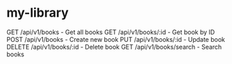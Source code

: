 # my-library



GET    /api/v1/books           - Get all books
GET    /api/v1/books/:id       - Get book by ID
POST   /api/v1/books           - Create new book
PUT    /api/v1/books/:id       - Update book
DELETE /api/v1/books/:id       - Delete book
GET    /api/v1/books/search    - Search books